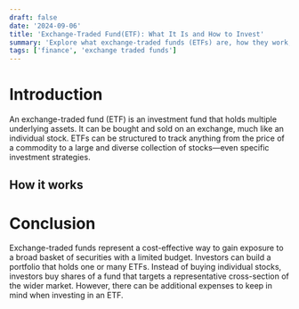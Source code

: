 ```yaml
---
draft: false
date: '2024-09-06'
title: 'Exchange-Traded Fund(ETF): What It Is and How to Invest'
summary: 'Explore what exchange-traded funds (ETFs) are, how they work, and why they are a popular investment choice for gaining diversified market exposure.'
tags: ['finance', 'exchange traded funds']
---
```


# Introduction

An exchange-traded fund (ETF) is an investment fund that holds multiple underlying assets. It can be bought and sold on an exchange, much like an individual stock. ETFs can be structured to track anything from the price of a commodity to a large and diverse collection of stocks—even specific investment strategies.

## How it works

# Conclusion

Exchange-traded funds represent a cost-effective way to gain exposure to a broad basket of securities with a limited budget. Investors can build a portfolio that holds one or many ETFs. Instead of buying individual stocks, investors buy shares of a fund that targets a representative cross-section of the wider market. However, there can be additional expenses to keep in mind when investing in an ETF.
